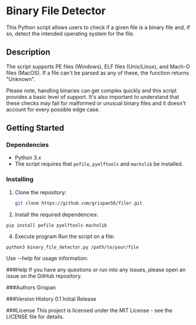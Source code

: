 # Binary File Detector

This Python script allows users to check if a given file is a binary file and, if so, detect the intended operating system for the file.

## Description

The script supports PE files (Windows), ELF files (Unix/Linux), and Mach-O files (MacOS). If a file can't be parsed as any of these, the function returns "Unknown". 

Please note, handling binaries can get complex quickly and this script provides a basic level of support. It's also important to understand that these checks may fail for malformed or unusual binary files and it doesn't account for every possible edge case.

## Getting Started

### Dependencies

* Python 3.x
* The script requires that `pefile`, `pyelftools` and `macholib` be installed.

### Installing

1. Clone the repository: 
   ```bash
   git clone https://github.com/grispan56/filer.git
   ```

2. Install the required dependencies:
```
pip install pefile pyelftools macholib
```

4. Execute program
Run the script on a file:
```
python3 binary_file_detector.py /path/to/your/file
```

Use --help for usage information:

###Help
If you have any questions or run into any issues, please open an issue on the GitHub repository.

###Authors
Grispan

###Version History
0.1
Initial Release

###License
This project is licensed under the MIT License - see the LICENSE file for details.

